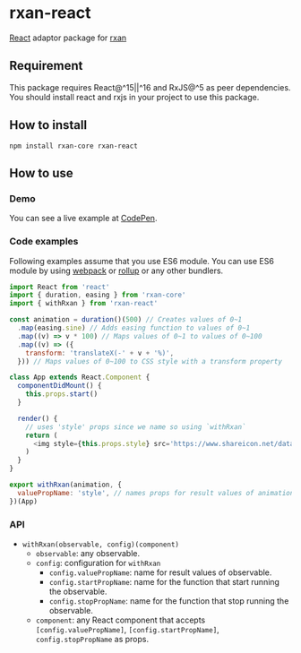 # rxan-react

[React](https://reactjs.org) adaptor package for [rxan](https://github.com/Ailrun/rxan-core)

## Requirement

This package requires React@^15||^16 and RxJS@^5 as peer dependencies.
You should install react and rxjs in your project to use this package.

## How to install

```
npm install rxan-core rxan-react
```

## How to use

### Demo

You can see a live example at [CodePen](https://codepen.io/ailrun/pen/MQgWeW).

### Code examples

Following examples assume that you use ES6 module. You can use ES6 module by using [webpack] or [rollup] or any other bundlers.

```javascript
import React from 'react'
import { duration, easing } from 'rxan-core'
import { withRxan } from 'rxan-react'

const animation = duration()(500) // Creates values of 0~1
  .map(easing.sine) // Adds easing function to values of 0~1
  .map((v) => v * 100) // Maps values of 0~1 to values of 0~100
  .map((v) => ({
    transform: 'translateX(-' + v + '%)',
  })) // Maps values of 0~100 to CSS style with a transform property

class App extends React.Component {
  componentDidMount() {
    this.props.start()
  }

  render() {
    // uses 'style' props since we name so using `withRxan`
    return (
      <img style={this.props.style} src='https://www.shareicon.net/data/256x256/2016/07/08/117367_logo_512x512.png' />
    )
  }
}

export withRxan(animation, {
  valuePropName: 'style', // names props for result values of animation observable
})(App)
```

### API

- `withRxan(observable, config)(component)`
    - `observable`: any observable.
    - `config`: configuration for `withRxan`
        - `config.valuePropName`: name for result values of observable.
        - `config.startPropName`: name for the function that start running the observable.
        - `config.stopPropName`: name for the function that stop running the observable.
    - `component`: any React component that accepts `[config.valuePropName]`, `[config.startPropName]`, `config.stopPropName` as props.

[webpack]: https://webpack.js.org/
[rollup]: https://rollupjs.org/guide/en
